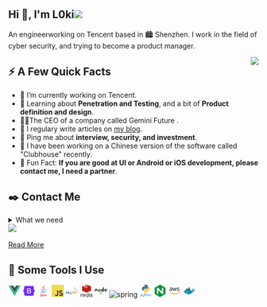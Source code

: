 <h2>Hi 👋, I'm L0ki<img src="https://media.giphy.com/media/WUlplcMpOCEmTGBtBW/giphy.gif" width="30"></h1>
<p>An engineerworking on Tencent based in  🏙 Shenzhen. I work in the field of cyber security, and trying to become a product manager.</p><img align="right" src="https://media.giphy.com/media/AbYxDs20DECQw/giphy.gif" />



<h2>⚡️ A Few Quick Facts</h2>
<ul>
<li>🔭 I’m currently working on Tencent.</li>
<li>🧐 Learning about <strong>Penetration and Testing</strong>, and a bit of <strong>Product definition and design</strong>.</li>
<li>👨‍💻The CEO of a company called Gemini Future .</li>
<li>📝 I regulary write articles on <a href="https://l0ki.topki.top">my blog</a>.</li>
<li>💬 Ping me about <strong>interview, security, and investment</strong>.</li>
<li>📙 I have been working on a Chinese version of the software called "Clubhouse" recently.</li>
<li>🎉 Fun Fact: <strong>If you are good at UI or Android or iOS development, please contact me, I need a partner</strong>.</li>
</ul>
<h2>✒️ Contact Me</h2>
<details>
    <summary>What we need</summary>
    <li>UI designer</li><li>Android development engineer</li><li>IOS development engineer</li><li>Product Manager</li><li>geminifuture@163.com</li>
</details>
<img src="https://media.giphy.com/media/Kx8XaNAnI4Okw/giphy.gif">
<p><a target="_blank" href="https://l0ki.top/about.html">Read More</a></p>
<h2>🚀 Some Tools I Use</h2>
<p align="left">
<img src="https://raw.githubusercontent.com/devicons/devicon/master/icons/vuejs/vuejs-original.svg" alt="vue" width="25" height="25" />
<img src="https://raw.githubusercontent.com/devicons/devicon/master/icons/bootstrap/bootstrap-plain.svg" alt="bootstrap" width="25" height="25" />
<img src="https://raw.githubusercontent.com/devicons/devicon/master/icons/java/java-original-wordmark.svg" alt="java" width="25" height="25" />
<img src="https://raw.githubusercontent.com/devicons/devicon/master/icons/javascript/javascript-original.svg" alt="javascript" width="25" height="25" />
<img src="https://raw.githubusercontent.com/devicons/devicon/master/icons/mysql/mysql-original-wordmark.svg" alt="mysql" width="25" height="25" />
<img src="https://raw.githubusercontent.com/devicons/devicon/master/icons/redis/redis-original-wordmark.svg" alt="redis" width="25" height="25" />
<img src="https://raw.githubusercontent.com/devicons/devicon/master/icons/nodejs/nodejs-original-wordmark.svg" alt="nodejs" width="25" height="25" />
<img src="https://www.vectorlogo.zone/logos/springio/springio-icon.svg" alt="spring" width="25" height="25" />
<img src="https://raw.githubusercontent.com/devicons/devicon/master/icons/python/python-original-wordmark.svg" alt="python" width="25" height="25" />
<img src="https://raw.githubusercontent.com/devicons/devicon/master/icons/nginx/nginx-original.svg" alt="nginx" width="25" height="25" />
<img src="https://raw.githubusercontent.com/github/explore/80688e429a7d4ef2fca1e82350fe8e3517d3494d/topics/aws/aws.png" alt="aws" width="25" height="25" />
<img src="https://raw.githubusercontent.com/devicons/devicon/master/icons/docker/docker-original.svg" alt="Docker" width="25" height="25" />

